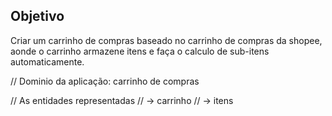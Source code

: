 ## Objetivo 

Criar um carrinho de compras baseado no carrinho de compras da shopee, aonde o carrinho armazene itens e faça o calculo de sub-itens automaticamente.

// Dominio da aplicação: carrinho de compras 

// As entidades representadas
// -> carrinho
// -> itens